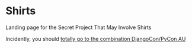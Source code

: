 # Shirts

Landing page for the Secret Project That May Involve Shirts

Incidently, you should [totally go to the combination DjangoCon/PyCon AU](https://pycon-au.org/attend/)
